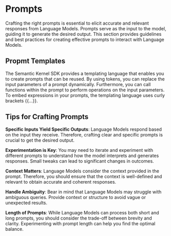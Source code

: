 # Prompts

Crafting the right prompts is essential to elicit accurate and relevant responses from Language Models. Prompts serve as the input to the model, guiding it to generate the desired output. This section provides guidelines and best practices for creating effective prompts to interact with Language Models.

## Propmt Templates

The Semantic Kernel SDK provides a templating language that enables you to create prompts that can be reused. By using tokens, you can replace the input parameters of a prompt dynamically. Furthermore, you can call functions within the prompt to perform operations on the input parameters. To embed expressions in your prompts, the templating language uses curly brackets {{...}}.

## Tips for Crafting Prompts

**Specific Inputs Yield Specific Outputs**: Language Models respond based on the input they receive. Therefore, crafting clear and specific prompts is crucial to get the desired output.

**Experimentation is Key**: You may need to iterate and experiment with different prompts to understand how the model interprets and generates responses. Small tweaks can lead to significant changes in outcomes.

**Context Matters**: Language Models consider the context provided in the prompt. Therefore, you should ensure that the context is well-defined and relevant to obtain accurate and coherent responses.

**Handle Ambiguity**: Bear in mind that Language Models may struggle with ambiguous queries. Provide context or structure to avoid vague or unexpected results.

**Length of Prompts**: While Language Models can process both short and long prompts, you should consider the trade-off between brevity and clarity. Experimenting with prompt length can help you find the optimal balance.
